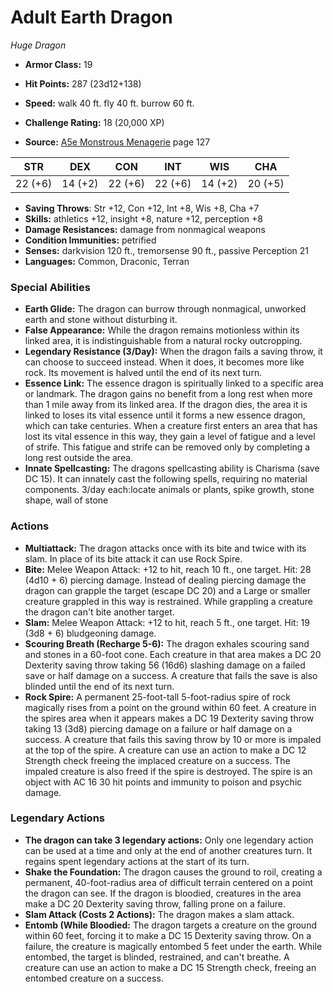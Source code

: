 # Adult Earth Dragon

*Huge* *Dragon*

- **Armor Class:** 19
- **Hit Points:** 287 (23d12+138)
- **Speed:** walk 40 ft. fly 40 ft. burrow 60 ft.

- **Challenge Rating:** 18 (20,000 XP)
- **Source:** [A5e Monstrous Menagerie](https://enpublishingrpg.com/products/level-up-monstrous-menagerie-a5e) page 127

| STR | DEX | CON | INT | WIS | CHA |
| --- | --- | --- | --- | --- | --- |
| 22 (+6) | 14 (+2) | 22 (+6) | 22 (+6) | 14 (+2) | 20 (+5) |

- **Saving Throws**: Str +12, Con +12, Int +8, Wis +8, Cha +7
- **Skills:** athletics +12, insight +8, nature +12, perception +8
- **Damage Resistances:** damage from nonmagical weapons
- **Condition Immunities:** petrified
- **Senses:** darkvision 120 ft., tremorsense 90 ft., passive Perception 21
- **Languages:** Common, Draconic, Terran

### Special Abilities

- **Earth Glide:** The dragon can burrow through nonmagical, unworked earth and stone without disturbing it.
- **False Appearance:** While the dragon remains motionless within its linked area, it is indistinguishable from a natural rocky outcropping.
- **Legendary Resistance (3/Day):** When the dragon fails a saving throw, it can choose to succeed instead. When it does, it becomes more like rock. Its movement is halved until the end of its next turn.
- **Essence Link:** The essence dragon is spiritually linked to a specific area or landmark. The dragon gains no benefit from a long rest when more than 1 mile away from its linked area. If the dragon dies, the area it is linked to loses its vital essence until it forms a new essence dragon, which can take centuries. When a creature first enters an area that has lost its vital essence in this way, they gain a level of fatigue and a level of strife. This fatigue and strife can be removed only by completing a long rest outside the area.
- **Innate Spellcasting:** The dragons spellcasting ability is Charisma (save DC 15). It can innately cast the following spells, requiring no material components. 3/day each:locate animals or plants, spike growth, stone shape, wall of stone

### Actions

- **Multiattack:** The dragon attacks once with its bite and twice with its slam. In place of its bite attack  it can use Rock Spire.
- **Bite:** Melee Weapon Attack: +12 to hit, reach 10 ft., one target. Hit: 28 (4d10 + 6) piercing damage. Instead of dealing piercing damage  the dragon can grapple the target (escape DC 20)  and a Large or smaller creature grappled in this way is restrained. While grappling a creature  the dragon can't bite another target.
- **Slam:** Melee Weapon Attack: +12 to hit, reach 5 ft., one target. Hit: 19 (3d8 + 6) bludgeoning damage.
- **Scouring Breath (Recharge 5-6):** The dragon exhales scouring sand and stones in a 60-foot cone. Each creature in that area makes a DC 20 Dexterity saving throw  taking 56 (16d6) slashing damage on a failed save or half damage on a success. A creature that fails the save is also blinded until the end of its next turn.
- **Rock Spire:** A permanent  25-foot-tall  5-foot-radius spire of rock magically rises from a point on the ground within 60 feet. A creature in the spires area when it appears makes a DC 19 Dexterity saving throw  taking 13 (3d8) piercing damage on a failure or half damage on a success. A creature that fails this saving throw by 10 or more is impaled at the top of the spire. A creature can use an action to make a DC 12 Strength check  freeing the implaced creature on a success. The impaled creature is also freed if the spire is destroyed. The spire is an object with AC 16  30 hit points and immunity to poison and psychic damage.



### Legendary Actions

- **The dragon can take 3 legendary actions:** Only one legendary action can be used at a time and only at the end of another creatures turn. It regains spent legendary actions at the start of its turn.
- **Shake the Foundation:** The dragon causes the ground to roil, creating a permanent, 40-foot-radius area of difficult terrain centered on a point the dragon can see. If the dragon is bloodied, creatures in the area make a DC 20 Dexterity saving throw, falling prone on a failure.
- **Slam Attack (Costs 2 Actions):** The dragon makes a slam attack.
- **Entomb (While Bloodied:** The dragon targets a creature on the ground within 60 feet, forcing it to make a DC 15 Dexterity saving throw. On a failure, the creature is magically entombed 5 feet under the earth. While entombed, the target is blinded, restrained, and can't breathe. A creature can use an action to make a DC 15 Strength check, freeing an entombed creature on a success.
